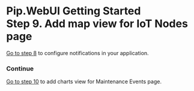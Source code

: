 # Pip.WebUI Getting Started <br/> Step 9. Add map view for IoT Nodes page

[Go to step 8](https://github.com/pip-webui/pip-webui-sample/blob/master/step8/) to configure notifications in your application.



### Continue

[Go to step 10](https://github.com/pip-webui/pip-webui-sample/blob/master/step10/) to add charts view for Maintenance Events page.